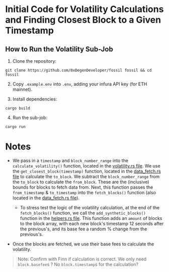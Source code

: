 # Initial Code for Volatility Calculations and Finding Closest Block to a Given Timestamp

## How to Run the Volatility Sub-Job

1. Clone the repository:

```
git clone https://github.com/0xDegenDeveloper/fossil fossil && cd fossil
```

2. Copy `.example.env` into `.env`, adding your infura API key (for ETH mainnet).

3. Install dependencies:

```
cargo build
```

4. Run the sub-job:

```
cargo run
```

# Notes

- We pass in a `timestamp` and `block_number_range` into the `calculate_volatility()` function, located in the [volatility.rs file](./src/sub_jobs/volatility.rs). We use the `get_closest_block(timestamp)` function, located in the [data_fetch.rs file](./src/utils/data_fetch.rs) to calculate the `to_block`. We subtract the `block_number_range` from the `to_block` to calculate the `from_block`. These are the (inclusive) bounds for blocks to fetch data from. Next, this function passes the `from_timestamp` & `to_timestamp` into the `fetch_blocks()` function (also located in the [data_fetch.rs file](./src/utils/data_fetch.rs)).

  - To stress test the logic of the volatility calculation, at the end of the `fetch_blocks()` function, we call the `add_synthetic_blocks()` function in the [helpers.rs file](.src/utils/helpers.rs). This function adds an `amount` of blocks to the block array, with each new block's timestamp 12 seconds after the previous's, and its base fee a random % change from the previous's.

- Once the blocks are fetched, we use their base fees to calculate the volatility.

> Note: Confirm with Finn if calculation is correct. We only need `block.basefee`s ? No `block.timestamp`s for the calculation?
